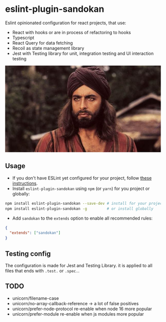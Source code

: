 # eslint-plugin-sandokan

Eslint opinionated configuration for react projects, that use:

- React with hooks or are in process of refactoring to hooks
- Typescript
- React Query for data fetching
- Recoil as state management library
- Jest with Testing library for unit, integration testing and UI interaction testing

![Sandokan](sandokan.jpg)

## Usage

- If you don't have ESLint yet configured for your project, follow [these instructions](https://github.com/eslint/eslint#installation-and-usage).
- Install `eslint-plugin-sandokan` using `npm` (or `yarn`) for you project or globally:

```sh
npm install eslint-plugin-sandokan --save-dev # install for your project
npm install eslint-plugin-sandokan -g         # or install globally
```

- Add `sandokan` to the `extends` option to enable all recommended rules:

```json
{
  "extends": ["sandokan"]
}
```

## Testing config

The configuration is made for Jest and Testing Library.
it is applied to all files that ends with `.test.` or `.spec.`.

## TODO

- unicorn/filename-case
- unicorn/no-array-callback-reference -> a lot of false positives
- unicorn/prefer-node-protocol re-enable when node 16 more popular
- unicorn/prefer-module re-enable when js modules more popular
